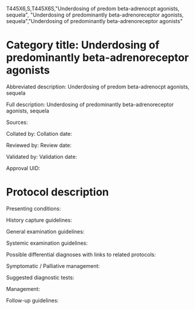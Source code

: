 T445X6,S,T445X6S,"Underdosing of predom beta-adrenocpt agonists, sequela", "Underdosing of predominantly beta-adrenoreceptor agonists, sequela","Underdosing of predominantly beta-adrenoreceptor agonists"
# Category title: Underdosing of predominantly beta-adrenoreceptor agonists

Abbreviated description: Underdosing of predom beta-adrenocpt agonists, sequela

Full description: Underdosing of predominantly beta-adrenoreceptor agonists, sequela

Sources:

Collated by:
Collation date:

Reviewed by:
Review date:

Validated by:
Validation date:

Approval UID:

# Protocol description

Presenting conditions:

History capture guidelines:

General examination guidelines:

Systemic examination guidelines:

Possible differential diagnoses with links to related protocols:

Symptomatic / Palliative management:

Suggested diagnostic tests:

Management:

Follow-up guidelines:
